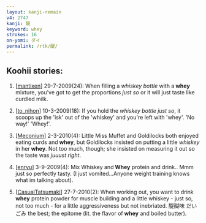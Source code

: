 ```yaml
---
layout: kanji-remain
v4: 2747
kanji: 醍
keyword: whey
strokes: 16
on-yomi: ダイ
permalink: /rtk/醍/
---
```


## Koohii stories: 

1) [<a href="http://kanji.koohii.com/profile/mantixen">mantixen</a>] 29-7-2009(24): When filling a <em>whiskey bottle</em> with a<strong> whey</strong> mixture, you&#039;ve got to get the proportions <em>just so</em> or it will just taste like curdled milk.

2) [<a href="http://kanji.koohii.com/profile/to_nihon">to_nihon</a>] 10-3-2009(18): If you hold the <em>whiskey bottle</em> <em>just so</em>, it scoops up the &#039;isk&#039; out of the &#039;whiskey&#039; and you&#039;re left with &#039;whey&#039;. &#039;No way!&#039; &#039;Whey!&#039;.

3) [<a href="http://kanji.koohii.com/profile/Meconium">Meconium</a>] 2-3-2010(4): Little Miss Muffet and Goldilocks both enjoyed eating curds and<strong> whey</strong>, but Goldilocks insisted on putting a little <em>whiskey</em> in her<strong> whey</strong>. Not too much, though; she insisted on measuring it out so the taste was <em>juuust right</em>.

4) [<a href="http://kanji.koohii.com/profile/enryu">enryu</a>] 3-9-2009(4): Mix Whiskey and<strong> Whey</strong> protein and drink.. Mmm just so perfectly tasty. (I just vomited...Anyone weight training knows what im talking about).

5) [<a href="http://kanji.koohii.com/profile/CasualTatsumaki">CasualTatsumaki</a>] 27-7-2010(2): When working out, you want to drink<strong> whey</strong> protein powder for muscle building and a little whiskey - just so, not too much - for a little aggressiveness but not inebriated. 醍醐味 だいごみ the best; the epitome (lit. the flavor of<strong> whey</strong> and boiled butter).

